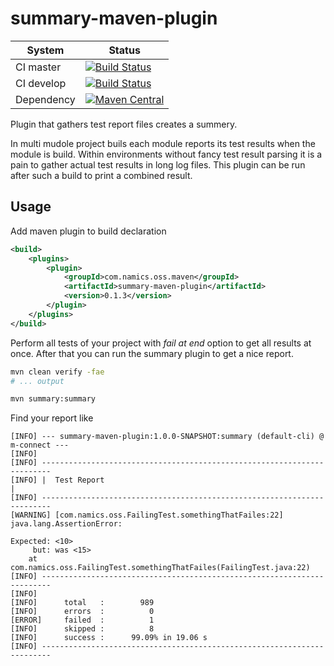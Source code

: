 # summary-maven-plugin


System        | Status
--------------|------------------------------------------------        
CI master     | [![Build Status][travis-master]][travis-url]
CI develop    | [![Build Status][travis-develop]][travis-url]
Dependency    | [![Maven Central](https://maven-badges.herokuapp.com/maven-central/com.namics.oss.maven/summary-maven-plugin/badge.svg)](https://maven-badges.herokuapp.com/maven-central/com.namics.oss.maven/summary-maven-plugin)


Plugin that gathers test report files creates a summery.

In multi mudole project buils each module reports its test results when the module is build.
Within environments without fancy test result parsing it is a pain to gather actual test results in long log files.
This plugin can be run after such a build to print a combined result.   

## Usage

Add maven plugin to build declaration

```xml
<build>
	<plugins>	
		<plugin>
			<groupId>com.namics.oss.maven</groupId>
			<artifactId>summary-maven-plugin</artifactId>
			<version>0.1.3</version>
		</plugin>
	</plugins>
</build>
```

Perform all tests of your project with _fail at end_ option to get all results at once. After that you can run the summary plugin to get a nice report. 

```bash
mvn clean verify -fae
# ... output

mvn summary:summary
```

Find your report like

```text
[INFO] --- summary-maven-plugin:1.0.0-SNAPSHOT:summary (default-cli) @ m-connect ---
[INFO] 
[INFO] ------------------------------------------------------------------------
[INFO] |  Test Report                                                         |
[INFO] ------------------------------------------------------------------------
[WARNING] [com.namics.oss.FailingTest.somethingThatFailes:22] java.lang.AssertionError: 

Expected: <10>
     but: was <15>
	at com.namics.oss.FailingTest.somethingThatFailes(FailingTest.java:22)
[INFO] ------------------------------------------------------------------------
[INFO] 
[INFO]  	total   :        989
[INFO]  	errors  :          0
[ERROR] 	failed  :          1
[INFO]  	skipped :          8
[INFO]  	success :      99.09% in 19.06 s
[INFO] ------------------------------------------------------------------------
```
                	
[travis-master]: https://travis-ci.org/andreschaefer/summary-maven-plugin.svg?branch=master
[travis-develop]: https://travis-ci.org/andreschaefer/summary-maven-plugin.svg?branch=develop
[travis-url]: https://travis-ci.org/andreschaefer/summary-maven-plugin
